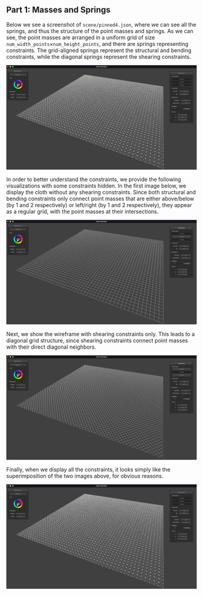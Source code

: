 ## Part 1: Masses and Springs

Below we see a screenshot of `scene/pinned4.json`, where we can see
all the springs, and thus the structure of the point masses and
springs. As we can see, the point masses are arranged in a uniform
grid of size `num_width_points`$\times$`num_height_points`, and there
are springs representing constraints. The grid-aligned springs
represent the structural and bending constraints, while the diagonal
springs represent the shearing constraints.

![basic](assets/img/p4_1_1.png)

In order to better understand the constraints, we provide the
following visualizations with some constraints hidden. In the first
image below, we display the cloth without any shearing constraints.
Since both structural and bending constraints only connect point
masses that are either above/below (by 1 and 2 respectively) or
left/right (by 1 and 2 respectively), they appear as a regular grid,
with the point masses at their intersections.

![no_shearing](assets/img/p4_1_2_no_shearing.png)

Next, we show the wireframe with shearing constraints only. This leads
to a diagonal grid structure, since shearing constraints connect point
masses with their direct diagonal neighbors.

![shearing_only](assets/img/p4_1_2_shearing_only.png)

Finally, when we display all the constraints, it looks simply like the
superimposition of the two images above, for obvious reasons.

![all_constraints](assets/img/p4_1_1.png)
